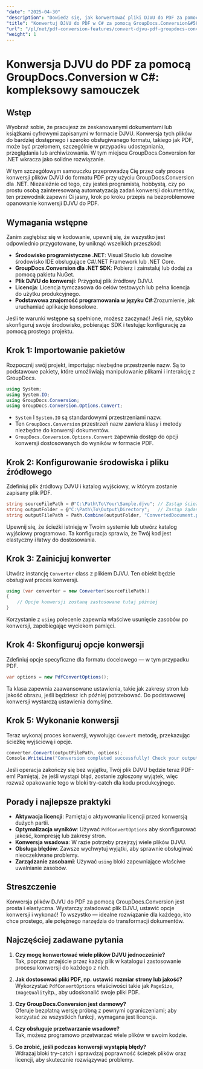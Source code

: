 ```yaml
---
"date": "2025-04-30"
"description": "Dowiedz się, jak konwertować pliki DJVU do PDF za pomocą GroupDocs.Conversion w .NET. Postępuj zgodnie z tym przewodnikiem krok po kroku, aby bezproblemowo przekształcić dokument."
"title": "Konwertuj DJVU do PDF w C# za pomocą GroupDocs.Conversion&#58; Przewodnik krok po kroku"
"url": "/pl/net/pdf-conversion-features/convert-djvu-pdf-groupdocs-conversion-csharp/"
"weight": 1
---
```


# Konwersja DJVU do PDF za pomocą GroupDocs.Conversion w C#: kompleksowy samouczek

## Wstęp
Wyobraź sobie, że pracujesz ze zeskanowanymi dokumentami lub książkami cyfrowymi zapisanymi w formacie DJVU. Konwersja tych plików do bardziej dostępnego i szeroko obsługiwanego formatu, takiego jak PDF, może być przełomem, szczególnie w przypadku udostępniania, przeglądania lub archiwizowania. W tym miejscu GroupDocs.Conversion for .NET wkracza jako solidne rozwiązanie.

W tym szczegółowym samouczku przeprowadzę Cię przez cały proces konwersji plików DJVU do formatu PDF przy użyciu GroupDocs.Conversion dla .NET. Niezależnie od tego, czy jesteś programistą, hobbystą, czy po prostu osobą zainteresowaną automatyzacją zadań konwersji dokumentów, ten przewodnik zapewni Ci jasny, krok po kroku przepis na bezproblemowe opanowanie konwersji DJVU do PDF.

## Wymagania wstępne

Zanim zagłębisz się w kodowanie, upewnij się, że wszystko jest odpowiednio przygotowane, by uniknąć wszelkich przeszkód:

- **Środowisko programistyczne .NET**: Visual Studio lub dowolne środowisko IDE obsługujące C#/.NET Framework lub .NET Core.
- **GroupDocs.Conversion dla .NET SDK**: Pobierz i zainstaluj lub dodaj za pomocą pakietu NuGet.
- **Plik DJVU do konwersji**: Przygotuj plik źródłowy DJVU.
- **Licencja**: Licencja tymczasowa do celów testowych lub pełna licencja do użytku produkcyjnego.
- **Podstawowa znajomość programowania w języku C#**:Zrozumienie, jak uruchamiać aplikacje konsolowe.

Jeśli te warunki wstępne są spełnione, możesz zaczynać! Jeśli nie, szybko skonfiguruj swoje środowisko, pobierając SDK i testując konfigurację za pomocą prostego projektu.

## Krok 1: Importowanie pakietów

Rozpocznij swój projekt, importując niezbędne przestrzenie nazw. Są to podstawowe pakiety, które umożliwiają manipulowanie plikami i interakcję z GroupDocs.

```csharp
using System;
using System.IO;
using GroupDocs.Conversion;
using GroupDocs.Conversion.Options.Convert;
```

- `System` I `System.IO` są standardowymi przestrzeniami nazw.
- Ten `GroupDocs.Conversion` przestrzeń nazw zawiera klasy i metody niezbędne do konwersji dokumentów.
- `GroupDocs.Conversion.Options.Convert` zapewnia dostęp do opcji konwersji dostosowanych do wyników w formacie PDF.

## Krok 2: Konfigurowanie środowiska i pliku źródłowego

Zdefiniuj plik źródłowy DJVU i katalog wyjściowy, w którym zostanie zapisany plik PDF.

```csharp
string sourceFilePath = @"C:\Path\To\Your\Sample.djvu"; // Zastąp ścieżką pliku DJVU
string outputFolder = @"C:\Path\To\Output\Directory";   // Zastąp żądanym folderem wyjściowym
string outputFilePath = Path.Combine(outputFolder, "ConvertedDocument.pdf");
```

Upewnij się, że ścieżki istnieją w Twoim systemie lub utwórz katalog wyjściowy programowo. Ta konfiguracja sprawia, że Twój kod jest elastyczny i łatwy do dostosowania.

## Krok 3: Zainicjuj konwerter

Utwórz instancję `Converter` class z plikiem DJVU. Ten obiekt będzie obsługiwał proces konwersji.

```csharp
using (var converter = new Converter(sourceFilePath))
{
    // Opcje konwersji zostaną zastosowane tutaj później
}
```

Korzystanie z `using` polecenie zapewnia właściwe usunięcie zasobów po konwersji, zapobiegając wyciekom pamięci.

## Krok 4: Skonfiguruj opcje konwersji

Zdefiniuj opcje specyficzne dla formatu docelowego — w tym przypadku PDF.

```csharp
var options = new PdfConvertOptions();
```

Ta klasa zapewnia zaawansowane ustawienia, takie jak zakresy stron lub jakość obrazu, jeśli będziesz ich później potrzebować. Do podstawowej konwersji wystarczą ustawienia domyślne.

## Krok 5: Wykonanie konwersji

Teraz wykonaj proces konwersji, wywołując `Convert` metodę, przekazując ścieżkę wyjściową i opcje.

```csharp
converter.Convert(outputFilePath, options);
Console.WriteLine("Conversion completed successfully! Check your output folder.");
```

Jeśli operacja zakończy się bez wyjątku, Twój plik DJVU będzie teraz PDF-em! Pamiętaj, że jeśli wystąpi błąd, zostanie zgłoszony wyjątek, więc rozważ opakowanie tego w bloki try-catch dla kodu produkcyjnego.

## Porady i najlepsze praktyki

- **Aktywacja licencji**: Pamiętaj o aktywowaniu licencji przed konwersją dużych partii.
- **Optymalizacja wyników**: Używać `PdfConvertOptions` aby skonfigurować jakość, kompresję lub zakresy stron.
- **Konwersja wsadowa**: W razie potrzeby przejrzyj wiele plików DJVU.
- **Obsługa błędów**: Zawsze wychwytuj wyjątki, aby sprawnie obsługiwać nieoczekiwane problemy.
- **Zarządzanie zasobami**: Używać `using` bloki zapewniające właściwe uwalnianie zasobów.

## Streszczenie

Konwersja plików DJVU do PDF za pomocą GroupDocs.Conversion jest prosta i elastyczna. Wystarczy załadować plik DJVU, ustawić opcje konwersji i wykonać! To wszystko — idealne rozwiązanie dla każdego, kto chce prostego, ale potężnego narzędzia do transformacji dokumentów.

## Najczęściej zadawane pytania

1. **Czy mogę konwertować wiele plików DJVU jednocześnie?**  
Tak, poprzez przejście przez każdy plik w katalogu i zastosowanie procesu konwersji do każdego z nich.

2. **Jak dostosować pliki PDF, np. ustawić rozmiar strony lub jakość?**  
Wykorzystać `PdfConvertOptions` właściwości takie jak `PageSize`, `ImageQuality`itp., aby udoskonalić swoje pliki PDF.

3. **Czy GroupDocs.Conversion jest darmowy?**  
Oferuje bezpłatną wersję próbną z pewnymi ograniczeniami; aby korzystać ze wszystkich funkcji, wymagana jest licencja.

4. **Czy obsługuje przetwarzanie wsadowe?**  
Tak, możesz programowo przetwarzać wiele plików w swoim kodzie.

5. **Co zrobić, jeśli podczas konwersji wystąpią błędy?**  
Wdrażaj bloki try-catch i sprawdzaj poprawność ścieżek plików oraz licencji, aby skutecznie rozwiązywać problemy.